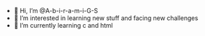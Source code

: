 - 👋 Hi, I’m @A-b-i-r-a-m-i-G-S
- 👀 I’m interested in learning new stuff and facing new challenges
- 🌱 I’m currently learning c and html

<!---
A-b-i-r-a-m-i-G-S/A-b-i-r-a-m-i-G-S is a ✨ special ✨ repository because its `README.md` (this file) appears on your GitHub profile.
You can click the Preview link to take a look at your changes.
--->
